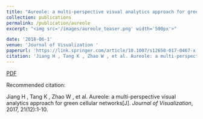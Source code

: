 ```yaml
---
title: "Aureole: a multi-perspective visual analytics approach for green cellular networks"
collection: publications
permalink: /publication/aureole
excerpt: "<img src='/images/aureole_teaser.png' width='500px'>"

date: '2018-06-1'
venue: 'Journal of Visualization '
paperurl: 'https://link.springer.com/article/10.1007/s12650-017-0467-x'
citation: 'Jiang H , Tang K , Zhao W , et al. Aureole: a multi-perspective visual analytics approach for green cellular networks[J]. Journal of Visualization, 2017, 21(12):1-10.'
---
```


[PDF](http://www.swustvis.cn/media/filer_public/filer_public/ff/de/ffdefdf1-0b16-4ef9-9b71-6531d1d1b382/aureole-jov-jiang.pdf)

Recommended citation: 

Jiang H , Tang K , Zhao W , et al. Aureole: a multi-perspective visual analytics approach for green cellular networks[J]. <i>Journal of Visualization</i>, 2017, 21(12):1-10.
